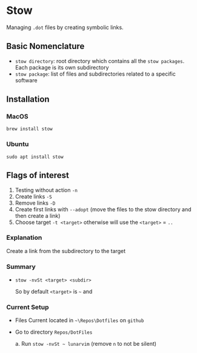 # Stow

Managing `.dot` files by creating symbolic links.

## Basic Nomenclature

- `stow directory`: root directory which contains all the `stow packages`. Each package is its own subdirectory
- `stow package`: list of files and subdirectories related to a specific software

## Installation

### MacOS

`brew install stow`

### Ubuntu

`sudo apt install stow`

## Flags of interest

1. Testing without action `-n`
2. Create links `-S`
3. Remove links `-D`
4. Create first links with `--adopt`  (move the files to the stow directory and then create a link)
5. Choose target `-t <target>` otherwise will use the  `<target>` =  `..`

### Explanation

Create a link from the subdirectory to the target

### Summary

- `stow -nvSt <target> <subdir>`

  So by default `<target>` is `~` and

### Current Setup

- Files Current located in `~\Repos\Dotfiles` on `github`
- Go to directory `Repos/DotFiles`

  a. Run `stow -nvSt ~ lunarvim` (remove `n` to not be silent)
